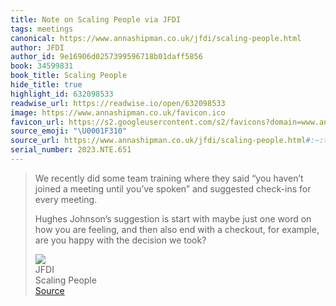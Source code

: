 ```yaml
---
title: Note on Scaling People via JFDI
tags: meetings
canonical: https://www.annashipman.co.uk/jfdi/scaling-people.html
author: JFDI
author_id: 9e16906d0257399596718b01daff5856
book: 34599831
book_title: Scaling People
hide_title: true
highlight_id: 632098533
readwise_url: https://readwise.io/open/632098533
image: https://www.annashipman.co.uk/favicon.ico
favicon_url: https://s2.googleusercontent.com/s2/favicons?domain=www.annashipman.co.uk
source_emoji: "\U0001F310"
source_url: https://www.annashipman.co.uk/jfdi/scaling-people.html#:~:text=We%20recently%20did,decision%20we%20took%3F
serial_number: 2023.NTE.651
---
```

> We recently did some team training where they said “you haven’t joined a meeting until you’ve spoken” and suggested check-ins for every meeting.
> 
> Hughes Johnson’s suggestion is start with maybe just one word on how you are feeling, and then also end with a checkout, for example, are you happy with the decision we took?
> <div class="quoteback-footer"><div class="quoteback-avatar"><img class="mini-favicon" src="https://s2.googleusercontent.com/s2/favicons?domain=www.annashipman.co.uk"></div><div class="quoteback-metadata"><div class="metadata-inner"><span style="display:none">FROM:</span><div aria-label="JFDI" class="quoteback-author"> JFDI</div><div aria-label="Scaling People" class="quoteback-title"> Scaling People</div></div></div><div class="quoteback-backlink"><a target="_blank" aria-label="go to the full text of this quotation" rel="noopener" href="https://www.annashipman.co.uk/jfdi/scaling-people.html#:~:text=We%20recently%20did,decision%20we%20took%3F" class="quoteback-arrow"> Source</a></div></div>